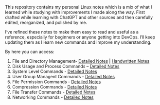 This repository contains my personal Linux notes which is a mix of what I learned while studying with improvements I made along the way. First drafted while learning with ChatGPT and other sources and then carefully edited, reorganized, and polished by me.
 
I’ve refined these notes to make them easy to read and useful as a reference, especially for beginners or anyone getting into DevOps. I’ll keep updating them as I learn new commands and improve my understanding.

By here you can access:
1. File and Directory Management- [Detailed Notes](./Linux-Commands/01_File-and-Directory-Management/Detailed-notes.md) | [Handwritten Notes](././Linux-Commands/01_File-and-Directory-Management/Handwritten-notes.md)
2. Disk Usage and Process Commands – [Detailed Notes](Linux-Commands/02_Disk-Usage-and-Process-Commands/Detailed-notes.md)
3. System Level Commands - [Detailed Notes](Linux-Commands/03_System-Level-Commands/Detailed-notes.md)
4. User Group Managent Commands - [Detailed Notes](Linux-Commands/04_User-Group-Managent-Commands/Detailed-Notes.md)
5. File Permission Commands - [Detailed Notes](Linux-Commands/05_File-Permission-Commands/Detailed-Notes.md)
6. Compression Commands - [Detailed Notes](Linux-Commands/06_Compression-Commands/Detailed-Notes.md)
7. File Transfer Commands - [Detailed Notes](Linux-Commands/07_File-Transfer-Commands/Detailed-Notes.md)
8. Networking Commands - [Detailed Notes](Linux-Commands/08_Networking-Commands/Detailed-Notes.md)
